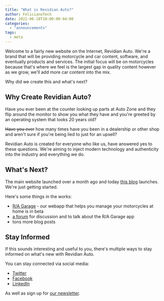 ```yaml
---
title: "What is Revidian Auto?"
author: FelicianoTech
date: 2022-06-18T10:00:00-04:00
categories:
  - "announcements"
tags:
  - meta
---
```


Welcome to a fairly new website on the Internet, Revidian Auto.
We're a brand that will be providing motorcycle and car content, software, and eventually products and services.
The initial focus will be on motorcycles because that's where we feel is the largest gap in quality content however as we grow, we'll add more car content into the mix.

Why did we create this and what's next?

<!--more-->

## Why Create Revidian Auto?

Have you ever been at the counter looking up parts at Auto Zone and they flip around the monitor to show you what they have and you're greeted by an operating system that looks 20 years old?

~~Have you ever~~ how many times have you been in a dealership or other shop and aren't sure if you're being lied to just for an upsell?

Revidian Auto is created for everyone who like us, have answered yes to these questions.
We're aiming to inject modern technology and authenticity into the industry and everything we do.


## What's Next?

The main website launched over a month ago and today [this blog](/blog) launches.
We're just getting started.

Here's some things in the works:
- [R/A Garage](https://garage.auto.revidian.com) - our webapp that helps you manage your motorcycles at home is in beta
- [a forum](https://forum.auto.revidian.com) for discussion and to talk about the R/A Garage app
- tons more blog posts


## Stay Informed

If this sounds interesting and useful to you, there's multiple ways to stay informed on what's new with Revidian Auto.

You can stay connected via social media:
- [Twitter](https://twitter.com/RevidianAuto)
- [Facebook](https://facebook.com/RevidianAuto)
- [LinkedIn](https://linkedin.com/company/RevidianAuto)

As well as sign up for [our newsletter](/newsletter/).
